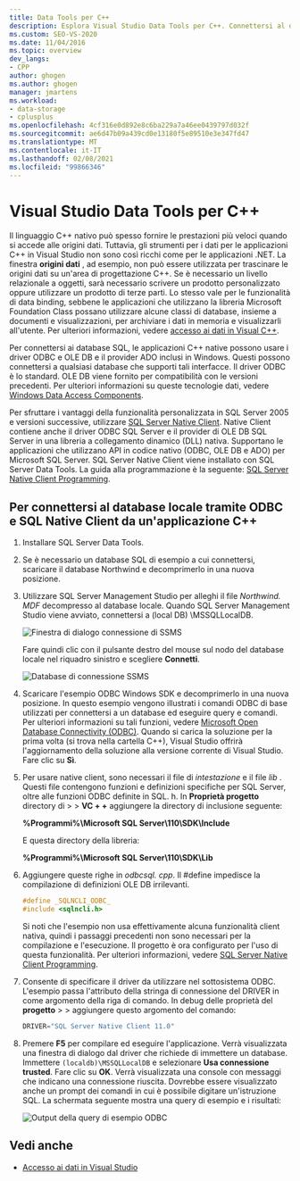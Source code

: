 ```yaml
---
title: Data Tools per C++
description: Esplora Visual Studio Data Tools per C++. Connettersi al database locale tramite ODBC e SQL Native Client da un'applicazione C++.
ms.custom: SEO-VS-2020
ms.date: 11/04/2016
ms.topic: overview
dev_langs:
- CPP
author: ghogen
ms.author: ghogen
manager: jmartens
ms.workload:
- data-storage
- cplusplus
ms.openlocfilehash: 4cf316e0d892e8c6ba229a7a46ee0439797d032f
ms.sourcegitcommit: ae6d47b09a439cd0e13180f5e89510e3e347fd47
ms.translationtype: MT
ms.contentlocale: it-IT
ms.lasthandoff: 02/08/2021
ms.locfileid: "99866346"
---
```

# <a name="visual-studio-data-tools-for-c"></a>Visual Studio Data Tools per C++

Il linguaggio C++ nativo può spesso fornire le prestazioni più veloci quando si accede alle origini dati. Tuttavia, gli strumenti per i dati per le applicazioni C++ in Visual Studio non sono così ricchi come per le applicazioni .NET. La finestra **origini dati** , ad esempio, non può essere utilizzata per trascinare le origini dati su un'area di progettazione C++. Se è necessario un livello relazionale a oggetti, sarà necessario scrivere un prodotto personalizzato oppure utilizzare un prodotto di terze parti. Lo stesso vale per le funzionalità di data binding, sebbene le applicazioni che utilizzano la libreria Microsoft Foundation Class possano utilizzare alcune classi di database, insieme a documenti e visualizzazioni, per archiviare i dati in memoria e visualizzarli all'utente. Per ulteriori informazioni, vedere [accesso ai dati in Visual C++](/cpp/data/data-access-in-cpp).

Per connettersi ai database SQL, le applicazioni C++ native possono usare i driver ODBC e OLE DB e il provider ADO inclusi in Windows. Questi possono connettersi a qualsiasi database che supporti tali interfacce. Il driver ODBC è lo standard. OLE DB viene fornito per compatibilità con le versioni precedenti. Per ulteriori informazioni su queste tecnologie dati, vedere [Windows Data Access Components](/previous-versions/windows/desktop/ms692897(v=vs.85)).

Per sfruttare i vantaggi della funzionalità personalizzata in SQL Server 2005 e versioni successive, utilizzare [SQL Server Native Client](/sql/relational-databases/native-client/sql-server-native-client). Native Client contiene anche il driver ODBC SQL Server e il provider di OLE DB SQL Server in una libreria a collegamento dinamico (DLL) nativa. Supportano le applicazioni che utilizzano API in codice nativo (ODBC, OLE DB e ADO) per Microsoft SQL Server. SQL Server Native Client viene installato con SQL Server Data Tools. La guida alla programmazione è la seguente: [SQL Server Native Client Programming](/sql/relational-databases/native-client/sql-server-native-client-programming).

## <a name="to-connect-to-localdb-through-odbc-and-sql-native-client-from-a-c-application"></a>Per connettersi al database locale tramite ODBC e SQL Native Client da un'applicazione C++

1. Installare SQL Server Data Tools.

2. Se è necessario un database SQL di esempio a cui connettersi, scaricare il database Northwind e decomprimerlo in una nuova posizione.

3. Utilizzare SQL Server Management Studio per alleghi il file *Northwind. MDF* decompresso al database locale. Quando SQL Server Management Studio viene avviato, connettersi a (local DB) \MSSQLLocalDB.

   ![Finestra di dialogo connessione di SSMS](../data-tools/media/raddata-ssms-connect-dialog.png)

   Fare quindi clic con il pulsante destro del mouse sul nodo del database locale nel riquadro sinistro e scegliere **Connetti**.

   ![Database di connessione SSMS](../data-tools/media/raddata-ssms-attach-database.png)

4. Scaricare l'esempio ODBC Windows SDK e decomprimerlo in una nuova posizione. In questo esempio vengono illustrati i comandi ODBC di base utilizzati per connettersi a un database ed eseguire query e comandi. Per ulteriori informazioni su tali funzioni, vedere [Microsoft Open Database Connectivity (ODBC)](/sql/odbc/microsoft-open-database-connectivity-odbc). Quando si carica la soluzione per la prima volta (si trova nella cartella C++), Visual Studio offrirà l'aggiornamento della soluzione alla versione corrente di Visual Studio. Fare clic su **Sì**.

5. Per usare native client, sono necessari il file di *intestazione* e il file *lib* . Questi file contengono funzioni e definizioni specifiche per SQL Server, oltre alle funzioni ODBC definite in SQL. h. In **Proprietà progetto** directory di  >    >  **VC + +** aggiungere la directory di inclusione seguente:

   **%Programmi%\Microsoft SQL Server\110\SDK\Include**

   E questa directory della libreria:

   **%Programmi%\Microsoft SQL Server\110\SDK\Lib**

6. Aggiungere queste righe in *odbcsql. cpp*. Il #define impedisce la compilazione di definizioni OLE DB irrilevanti.

   ```cpp
   #define _SQLNCLI_ODBC_
   #include <sqlncli.h>
   ```

    Si noti che l'esempio non usa effettivamente alcuna funzionalità client nativa, quindi i passaggi precedenti non sono necessari per la compilazione e l'esecuzione. Il progetto è ora configurato per l'uso di questa funzionalità. Per ulteriori informazioni, vedere [SQL Server Native Client Programming](/sql/relational-databases/native-client/sql-server-native-client).

7. Consente di specificare il driver da utilizzare nel sottosistema ODBC. L'esempio passa l'attributo della stringa di connessione del DRIVER in come argomento della riga di comando. In debug delle proprietà del **progetto**  >    >  aggiungere questo argomento del comando:

   ```cpp
   DRIVER="SQL Server Native Client 11.0"
   ```

8. Premere **F5** per compilare ed eseguire l'applicazione. Verrà visualizzata una finestra di dialogo dal driver che richiede di immettere un database. Immettere `(localdb)\MSSQLLocalDB` e selezionare **Usa connessione trusted**. Fare clic su **OK**. Verrà visualizzata una console con messaggi che indicano una connessione riuscita. Dovrebbe essere visualizzato anche un prompt dei comandi in cui è possibile digitare un'istruzione SQL. La schermata seguente mostra una query di esempio e i risultati:

   ![Output della query di esempio ODBC](../data-tools/media/raddata-odbc-sample-query-output.png)

## <a name="see-also"></a>Vedi anche

- [Accesso ai dati in Visual Studio](../data-tools/accessing-data-in-visual-studio.md)
